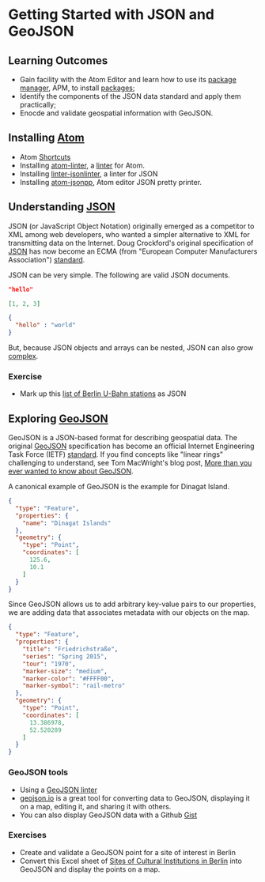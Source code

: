 # Getting Started with JSON and GeoJSON

## Learning Outcomes

* Gain facility with the Atom Editor and learn how to use its [package manager](https://flight-manual.atom.io/using-atom/sections/atom-packages/), APM, to install [packages](https://atom.io/packages);
* Identify the components of the JSON data standard and apply them practically; 
* Enocde and validate geospatial information with GeoJSON.

## Installing [Atom](https://atom.io/)

* Atom [Shortcuts](https://github.com/nwinkler/atom-keyboard-shortcuts)
* Installing [atom-linter](https://github.com/steelbrain/atom-linter), a [linter](https://en.wikipedia.org/wiki/Lint_(software)) for Atom.
* Installing [linter-jsonlinter](https://github.com/AtomLinter/linter-jsonlint), a linter for JSON
* Installing [atom-jsonpp](https://github.com/swenson/atom-jsonpp), Atom editor JSON pretty printer.

## Understanding [JSON](http://www.json.org/)

JSON (or JavaScript Object Notation) originally emerged as a competitor to XML among web developers, who wanted a simpler alternative to XML for transmitting data on the Internet. Doug Crockford's original specification of [JSON](https://www.json.org/) has now become an ECMA (from "European Computer Manufacturers Association") [standard](http://www.ecma-international.org/publications/files/ECMA-ST/ECMA-404.pdf).

JSON can be very simple. The following are valid JSON documents.

```json
"hello"
```

```json
[1, 2, 3]
```

```json
{
  "hello" : "world"
}
```

But, because JSON objects and arrays can be nested, JSON can also grow [complex](https://github.com/UniversalViewer/examples/blob/master/manifests.json).

### Exercise

* Mark up this [list of Berlin U-Bahn stations](https://en.wikipedia.org/wiki/List_of_Berlin_U-Bahn_stations) as JSON

## Exploring [GeoJSON](http://geojson.org/)

GeoJSON is a JSON-based format for describing geospatial data. The original [GeoJSON](http://geojson.org/) specification has become an official Internet Engineering Task Force (IETF) [standard](https://tools.ietf.org/html/rfc7946). If you find concepts like "linear rings" challenging to understand, see Tom MacWright's blog post, [More than you ever wanted to know about GeoJSON](https://macwright.org/2015/03/23/geojson-second-bite).

A canonical example of GeoJSON is the example for Dinagat Island.

```json
{
  "type": "Feature",
  "properties": {
    "name": "Dinagat Islands"
  },
  "geometry": {
    "type": "Point",
    "coordinates": [
      125.6,
      10.1
    ]
  }
}
```

Since GeoJSON allows us to add arbitrary key-value pairs to our properties, we are adding data that associates metadata with our objects on the map.

```json
{
  "type": "Feature",
  "properties": {
    "title": "Friedrichstraße",
    "series": "Spring 2015",
    "tour": "1970",
    "marker-size": "medium",
    "marker-color": "#FFFF00",
    "marker-symbol": "rail-metro"
  },
  "geometry": {
    "type": "Point",
    "coordinates": [
      13.386978,
      52.520289
    ]
  }
}
```

### GeoJSON tools

* Using a [GeoJSON linter](http://geojsonlint.com/)
* [geojson.io](http://geojson.io/) is a great tool for converting data to GeoJSON, displaying it on a map, editing it, and sharing it with others.
* You can also display GeoJSON data with a Github [Gist](https://gist.github.com/CliffordAnderson/8c9e338f274b109594ca)

### Exercises

* Create and validate a GeoJSON point for a site of interest in Berlin
* Convert this Excel sheet of [Sites of Cultural Institutions in Berlin](https://www.europeandataportal.eu/data/en/dataset/standorte-institutionell-geforderter-kultureinrichtungen/resource/c9048ce9-024f-471d-ba18-fb37bf778e17) into GeoJSON and display the points on a map.
